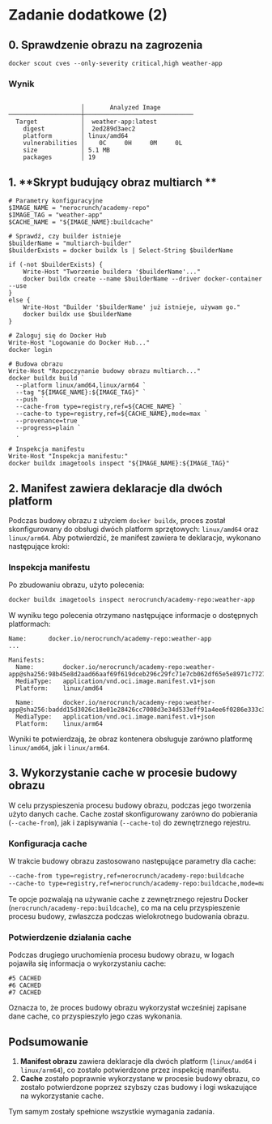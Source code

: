 
# Zadanie dodatkowe (2)

## 0. Sprawdzenie obrazu na zagrozenia
```
docker scout cves --only-severity critical,high weather-app

```

### Wynik

```

                    │       Analyzed Image
────────────────────┼──────────────────────────────
  Target            │  weather-app:latest 
    digest          │  2ed289d3aec2 
    platform        │ linux/amd64
    vulnerabilities │    0C     0H     0M     0L 
    size            │ 5.1 MB
    packages        │ 19
```

## 1. **Skrypt budujący obraz multiarch **

```
# Parametry konfiguracyjne
$IMAGE_NAME = "nerocrunch/academy-repo"
$IMAGE_TAG = "weather-app"
$CACHE_NAME = "${IMAGE_NAME}:buildcache"

# Sprawdź, czy builder istnieje
$builderName = "multiarch-builder"
$builderExists = docker buildx ls | Select-String $builderName

if (-not $builderExists) {
    Write-Host "Tworzenie buildera '$builderName'..."
    docker buildx create --name $builderName --driver docker-container --use
}
else {
    Write-Host "Builder '$builderName' już istnieje, używam go."
    docker buildx use $builderName
}

# Zaloguj się do Docker Hub
Write-Host "Logowanie do Docker Hub..."
docker login

# Budowa obrazu
Write-Host "Rozpoczynanie budowy obrazu multiarch..."
docker buildx build `
  --platform linux/amd64,linux/arm64 `
  --tag "${IMAGE_NAME}:${IMAGE_TAG}" `
  --push `
  --cache-from type=registry,ref=${CACHE_NAME} `
  --cache-to type=registry,ref=${CACHE_NAME},mode=max `
  --provenance=true `
  --progress=plain `
  .

# Inspekcja manifestu
Write-Host "Inspekcja manifestu:"
docker buildx imagetools inspect "${IMAGE_NAME}:${IMAGE_TAG}"

```

## 2. **Manifest zawiera deklaracje dla dwóch platform**

Podczas budowy obrazu z użyciem `docker buildx`, proces został skonfigurowany do obsługi dwóch platform sprzętowych: `linux/amd64` oraz `linux/arm64`. Aby potwierdzić, że manifest zawiera te deklaracje, wykonano następujące kroki:

### Inspekcja manifestu

Po zbudowaniu obrazu, użyto polecenia:

```bash
docker buildx imagetools inspect nerocrunch/academy-repo:weather-app
```

W wyniku tego polecenia otrzymano następujące informacje o dostępnych platformach:

```
Name:      docker.io/nerocrunch/academy-repo:weather-app
...

Manifests:
  Name:        docker.io/nerocrunch/academy-repo:weather-app@sha256:98b45e8d2aad66aaf69f619dceb296c29fc71e7cb062df65e5e8971c7727c65d
  MediaType:   application/vnd.oci.image.manifest.v1+json
  Platform:    linux/amd64

  Name:        docker.io/nerocrunch/academy-repo:weather-app@sha256:baddd15d3026c18e01e28426cc7008d3e34d533eff91a4ee6f0286e333c39470
  MediaType:   application/vnd.oci.image.manifest.v1+json
  Platform:    linux/arm64
```

Wyniki te potwierdzają, że obraz kontenera obsługuje zarówno platformę `linux/amd64`, jak i `linux/arm64`.

## 3. **Wykorzystanie cache w procesie budowy obrazu**

W celu przyspieszenia procesu budowy obrazu, podczas jego tworzenia użyto danych cache. Cache został skonfigurowany zarówno do pobierania (`--cache-from`), jak i zapisywania (`--cache-to`) do zewnętrznego rejestru.

### Konfiguracja cache

W trakcie budowy obrazu zastosowano następujące parametry dla cache:

```bash
--cache-from type=registry,ref=nerocrunch/academy-repo:buildcache
--cache-to type=registry,ref=nerocrunch/academy-repo:buildcache,mode=max
```

Te opcje pozwalają na używanie cache z zewnętrznego rejestru Docker (`nerocrunch/academy-repo:buildcache`), co ma na celu przyspieszenie procesu budowy, zwłaszcza podczas wielokrotnego budowania obrazu.

### Potwierdzenie działania cache

Podczas drugiego uruchomienia procesu budowy obrazu, w logach pojawiła się informacja o wykorzystaniu cache:

```
#5 CACHED
#6 CACHED
#7 CACHED
```

Oznacza to, że proces budowy obrazu wykorzystał wcześniej zapisane dane cache, co przyspieszyło jego czas wykonania.

## Podsumowanie

1. **Manifest obrazu** zawiera deklaracje dla dwóch platform (`linux/amd64` i `linux/arm64`), co zostało potwierdzone przez inspekcję manifestu.
2. **Cache** zostało poprawnie wykorzystane w procesie budowy obrazu, co zostało potwierdzone poprzez szybszy czas budowy i logi wskazujące na wykorzystanie cache.

Tym samym zostały spełnione wszystkie wymagania zadania.
